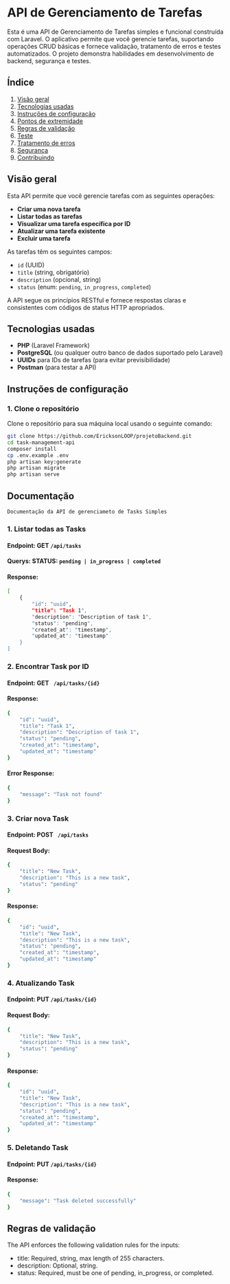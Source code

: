 # API de Gerenciamento de Tarefas

Esta é uma API de Gerenciamento de Tarefas simples e funcional construída com Laravel. O aplicativo permite que você gerencie tarefas, suportando operações CRUD básicas e fornece validação, tratamento de erros e testes automatizados. O projeto demonstra habilidades em desenvolvimento de backend, segurança e testes.

## Índice
1. [Visão geral](#visão-geral)
2. [Tecnologias usadas](#tecnologias-usadas)
3. [Instruções de configuração](#instruções-de-configuração)
4. [Pontos de extremidade](#pontos-de-extremidade)
5. [Regras de validação](#regras-de-validação)
6. [Teste](#teste)
7. [Tratamento de erros](#tratamento-de-erros)
8. [Segurança](#segurança)
9. [Contribuindo](#contribuindo)

## Visão geral

Esta API permite que você gerencie tarefas com as seguintes operações:

- **Criar uma nova tarefa**
- **Listar todas as tarefas**
- **Visualizar uma tarefa específica por ID**
- **Atualizar uma tarefa existente**
- **Excluir uma tarefa**

As tarefas têm os seguintes campos:
- `id` (UUID)
- `title` (string, obrigatório)
- `description` (opcional, string)
- `status` (enum: `pending`, `in_progress`, `completed`)

A API segue os princípios RESTful e fornece respostas claras e consistentes com códigos de status HTTP apropriados.

## Tecnologias usadas

- **PHP** (Laravel Framework)
- **PostgreSQL** (ou qualquer outro banco de dados suportado pelo Laravel)
- **UUIDs** para IDs de tarefas (para evitar previsibilidade)
- **Postman** (para testar a API)

## Instruções de configuração

### 1. Clone o repositório

Clone o repositório para sua máquina local usando o seguinte comando:

```bash
git clone https://github.com/EricksonLOOP/projetoBackend.git
cd task-management-api
composer install
cp .env.example .env
php artisan key:generate
php artisan migrate
php artisan serve
```
## Documentação 
    Documentação da API de gerenciameto de Tasks Simples
### 1. Listar todas as Tasks
#### Endpoint: GET ```/api/tasks```
#### Querys: STATUS: ```pending | in_progress | completed```
#### Response: 
```bash
[
    {
        "id": "uuid",
        "title": "Task 1",
        "description": "Description of task 1",
        "status": "pending",
        "created_at": "timestamp",
        "updated_at": "timestamp"
    }
]

```
### 2. Encontrar Task por ID
#### Endpoint: GET ``` /api/tasks/{id}```
#### Response: 
```bash
{
    "id": "uuid",
    "title": "Task 1",
    "description": "Description of task 1",
    "status": "pending",
    "created_at": "timestamp",
    "updated_at": "timestamp"
}
```
#### Error Response: 
```bash
{
    "message": "Task not found"
}

```

### 3. Criar nova Task
#### Endpoint: POST ``` /api/tasks```
#### Request Body: 
```bash
{
    "title": "New Task",
    "description": "This is a new task",
    "status": "pending"
}
```
#### Response: 
```bash
{
    "id": "uuid",
    "title": "New Task",
    "description": "This is a new task",
    "status": "pending",
    "created_at": "timestamp",
    "updated_at": "timestamp"
}
```

### 4. Atualizando Task
#### Endpoint: PUT ```/api/tasks/{id}```
#### Request Body: 
```bash
{
    "title": "New Task",
    "description": "This is a new task",
    "status": "pending"
}
```
#### Response: 
```bash
{
    "id": "uuid",
    "title": "New Task",
    "description": "This is a new task",
    "status": "pending",
    "created_at": "timestamp",
    "updated_at": "timestamp"
}
```

### 5. Deletando Task
#### Endpoint: PUT ```/api/tasks/{id}```
#### Response: 
```bash
{
    "message": "Task deleted successfully"
}

```

## Regras de validação
The API enforces the following validation rules for the inputs:

- title: Required, string, max length of 255 characters.
- description: Optional, string.
- status: Required, must be one of pending, in_progress, or completed.